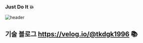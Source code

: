 ### Just Do It 💥
![header](https://JustDo.vercel.app/api?type=wave&color=auto&height=300&section=header&text=capsule%20render&fontSize=90)

## 기술 블로그 https://velog.io/@tkdgk1996 📚

<!--
**updownpark2/updownpark2** is a ✨ _special_ ✨ repository because its `README.md` (this file) appears on your GitHub profile.

Here are some ideas to get you started:

- 🔭 I’m currently working on ...
- 🌱 I’m currently learning ...JS,React
- 👯 I’m looking to collaborate on ...
- 🤔 I’m looking for help with ...
- 💬 Ask me about ...
- 📫 How to reach me: ...
- 😄 Pronouns: ...
- ⚡ Fun fact: ...
-->


